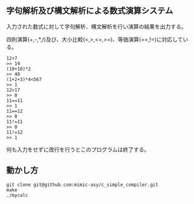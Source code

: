 ## 字句解析及び構文解析による数式演算システム

入力された数式に対して字句解析、構文解析を行い演算の結果を出力する。

四則演算(+,-,*,/)及び、大小比較(<,>,<=,>=)、等価演算(==,!=)に対応している。

```
12+7
>> 19
(10+10)*2
>> 40
(1+2+3)*4<567
>> 1
12>17           
>> 0
11==11
>> 1
11==12
>> 0
11!=11
>> 0
11!=12
>> 1

```

何も入力をせずに改行を行うとこのプログラムは終了する。


## 動かし方
```
git clone git@github.com:mimic-asy/c_simple_compiler.git
make
./mycalc
```
 
  
